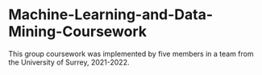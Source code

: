 # Machine-Learning-and-Data-Mining-Coursework
This group coursework was implemented by five members in a team from the University of Surrey, 2021-2022.
